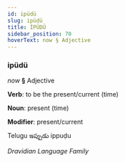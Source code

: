```yaml
---
id: ipüdü
slug: ipüdü
title: İPÜDÜ
sidebar_position: 70
hoverText: now § Adjective
---
```


### ipüdü

*now* **§** Adjective

**Verb**: to be the present/current (time)

**Noun**: present (time)

**Modifier**: present/current

Telugu ఇప్పుడు ippuḍu 

*Dravidian Language Family*